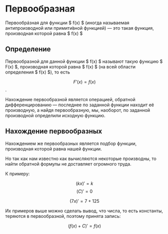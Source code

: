 # Первообразная

Первообрáзная для функции $ f(x) $ (иногда называемая антипроизводной или примити́вной функцией) — это
такая функция, производная которой равна $ f(x) $

## Определение

Первообразной для данной функции $ f(x) $ называют такую функцию $ F(x) $,
производная которой равна $ f(x) $ (на всей области определения $ f(x) $), то есть

$$ F'(x) = f(x) $$.

Нахождение первообразной является операцией, обратной дифференцированию — последнее по заданной
функции находит её производную, а найдя первообразную, мы, наоборот, по заданной производной определили исходную
функцию.

## Нахождение первообразных

Нахождением же первообразных является подбор функции, производная которой равна нашей функции.

Но так как нам известно как вычисляются некоторые производны, то найти обратной формулы не доставляет огромного труда.

К примеру:

$$ (k x)' = k $$
$$ (С)' = 0 $$

$$ (7x)' = 7 + 125 $$

Их примеров выше можно сделать вывод, что числа, то есть константы, теряются в первообразной, поэтому принята запись:

$$ (f(x) + C)' = f(x) $$

